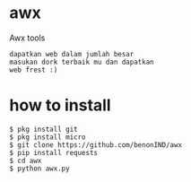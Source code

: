 # awx
Awx tools
```
dapatkan web dalam jumlah besar
masukan dork terbaik mu dan dapatkan
web frest :)
```
# how to install
```
$ pkg install git
$ pkg install micro
$ git clone https://github.com/benonIND/awx
$ pip install requests
$ cd awx
$ python awx.py
```
